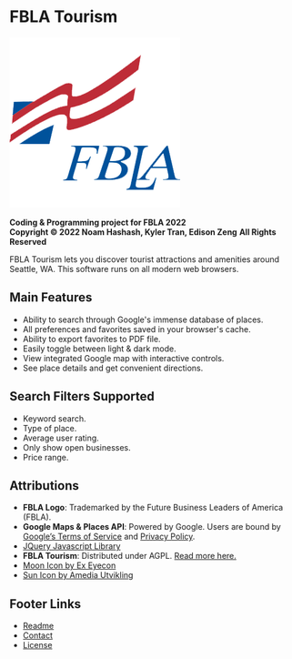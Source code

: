 # FBLA Tourism
![FBLA Logo](resources/fbla_logo.png)

**Coding & Programming project for FBLA 2022**  
**Copyright &copy; 2022 Noam Hashash, Kyler Tran, Edison Zeng**
**All Rights Reserved**

FBLA Tourism lets you discover tourist attractions and amenities around Seattle, WA. This software runs on all modern web browsers.

## Main Features
- Ability to search through Google's immense database of places.
- All preferences and favorites saved in your browser's cache.
- Ability to export favorites to PDF file.
- Easily toggle between light & dark mode.
- View integrated Google map with interactive controls.
- See place details and get convenient directions.

## Search Filters Supported
- Keyword search.
- Type of place.
- Average user rating.
- Only show open businesses.
- Price range.

## Attributions
- **FBLA Logo**: Trademarked by the Future Business Leaders of America (FBLA).
- **Google Maps & Places API**: Powered by Google. Users are bound by [Google’s Terms of Service](https://google.com/intl/en/policies/terms) and [Privacy Policy](https://policies.google.com/privacy).
- [JQuery Javascript Library](https://jquery.com/)
- **FBLA Tourism**: Distributed under AGPL. [Read more here.](https://www.gnu.org/licenses/agpl-3.0.en.html)
- [Moon Icon by Ex Eyecon](https://iconscout.com/icons/moon)
- [Sun Icon by Amedia Utvikling](https://iconscout.com/icon/sun-631)

## Footer Links
- [Readme](readme.html)
- [Contact](mailto:contact@kylertran.xyz)
- [License](https://www.gnu.org/licenses/agpl-3.0.en.html)
